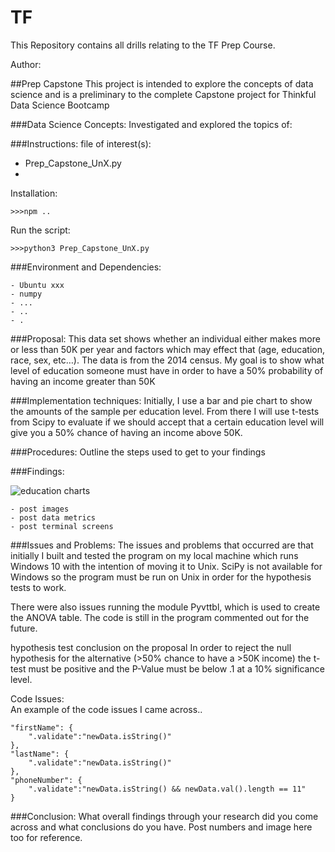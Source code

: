 # TF

This Repository contains all drills relating to the TF Prep Course.

Author:

##Prep Capstone
This project is intended to explore the concepts of data science and is a preliminary to the complete Capstone project for Thinkful Data Science Bootcamp

###Data Science Concepts:
Investigated and explored the topics of:  

###Instructions:
file of interest(s):

 - Prep_Capstone_UnX.py
 - 

Installation:

	>>>npm ..

Run the script:
	
	>>>python3 Prep_Capstone_UnX.py

###Environment and Dependencies:

	- Ubuntu xxx
	- numpy
	- ...
	- ..
	- .

###Proposal:
This data set shows whether an individual either makes more or less than 50K per year and factors which may effect that (age, education, race, sex, etc…). The data is from the 2014 census.
My goal is to show what level of education someone must have in order to have a 50% probability of having an income greater than 50K

###Implementation techniques:
Initially, I use a bar and pie chart to show the amounts of the sample per education level. From there I will use t-tests from Scipy to evaluate if we should accept that a certain education level will give you a 50% chance of having an income above 50K.

###Procedures:
Outline the steps used to get to your findings

###Findings:

![education charts](https://cloud.githubusercontent.com/assets/25283369/23105738/ad426f24-f698-11e6-8fc8-8c5f10f8bff6.png)


	- post images
	- post data metrics
	- post terminal screens    

###Issues and Problems: 
The issues and problems that occurred are that initially I built and tested the program on my local machine which runs Windows 10 with the intention of moving it to Unix. SciPy is not available for Windows so the program must be run on Unix in order for the hypothesis tests to work.

There were also issues running the module Pyvttbl, which is used to create the ANOVA table. The code is still in the program commented out for the future.


hypothesis test conclusion on the proposal
In order to reject the null hypothesis for the alternative (>50% chance to have a >50K income) the t-test must be positive and the P-Value must be below .1 at a 10% significance level.

Code Issues:  
An example of the code issues I came across..

    "firstName": {
        ".validate":"newData.isString()"
    },
    "lastName": {
        ".validate":"newData.isString()"
    },
    "phoneNumber": {
        ".validate":"newData.isString() && newData.val().length == 11"
    }

###Conclusion:
What overall findings through your research did you come across and what conclusions do you have.  Post numbers and image here too for reference.
